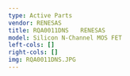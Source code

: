 ```yaml
---
type: Active Parts
vendor: RENESAS
title: RQA0011DNS　　RENESAS
model: Silicon N-Channel MOS FET
left-cols: []
right-cols: []
img: RQA0011DNS.JPG
---
```

